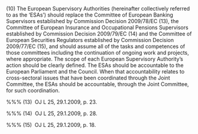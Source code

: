 (10) The European Supervisory Authorities (hereinafter collectively referred to as the ‘ESAs’) should replace the Committee of European Banking Supervisors established by Commission Decision 2009/78/EC (13), the Committee of European Insurance and Occupational Pensions Supervisors established by Commission Decision 2009/79/EC (14) and the Committee of European Securities Regulators established by Commission Decision 2009/77/EC (15), and should assume all of the tasks and competences of those committees including the continuation of ongoing work and projects, where appropriate. The scope of each European Supervisory Authority’s action should be clearly defined. The ESAs should be accountable to the European Parliament and the Council. When that accountability relates to cross-sectoral issues that have been coordinated through the Joint Committee, the ESAs should be accountable, through the Joint Committee, for such coordination.

%%% (13)  OJ L 25, 29.1.2009, p. 23.

%%% (14)  OJ L 25, 29.1.2009, p. 28.

%%% (15)  OJ L 25, 29.1.2009, p. 18.